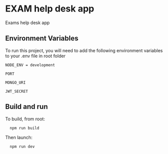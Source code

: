 # EXAM help desk app

Exams help desk app

## Environment Variables

To run this project, you will need to add the following environment variables to your .env file in root folder

`NODE_ENV = development`

`PORT`

`MONGO_URI`

`JWT_SECRET`

## Build and run

To build, from root:

```bash
  npm run build
```

Then launch:

```bash
  npm run dev
```

